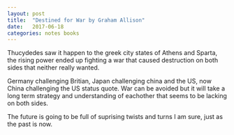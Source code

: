 ```yaml
---
layout: post
title:  "Destined for War by Graham Allison"
date:   2017-06-18
categories: notes books
---
```

Thucydedes saw it happen to the greek city states of Athens and Sparta, the rising power ended up fighting a war that caused destruction on both sides that neither really wanted.

Germany challenging Britian, Japan challenging china and the US, now China challenging the US status quote. War can be avoided but it will take a long term strategy and understanding of eachother that seems to be lacking on both sides.

The future is going to be full of suprising twists and turns I am sure, just as the past is now.
